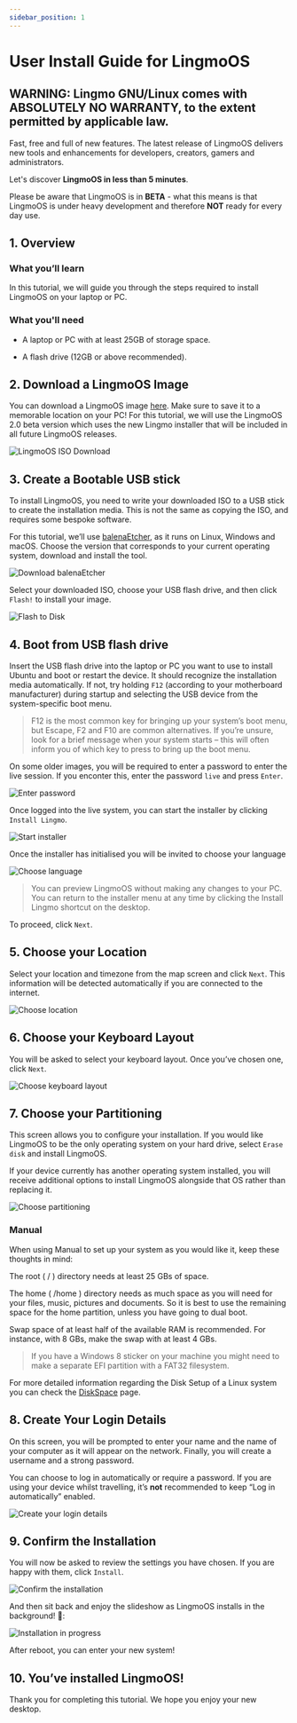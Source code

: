 ```yaml
---
sidebar_position: 1
---
```


# User Install Guide for LingmoOS

## WARNING: Lingmo GNU/Linux comes with ABSOLUTELY NO WARRANTY, to the extent permitted by applicable law.

Fast, free and full of new features. The latest release of LingmoOS delivers new tools and enhancements for developers, creators, gamers and administrators. 

Let's discover **LingmoOS in less than 5 minutes**.

Please be aware that LingmoOS is in **BETA** - what this means is that LingmoOS is under heavy development and therefore **NOT** ready for every day use.

## 1. Overview

### What you’ll learn

In this tutorial, we will guide you through the steps required to install LingmoOS on your laptop or PC.

### What you'll need

- A laptop or PC with at least 25GB of storage space.

- A flash drive (12GB or above recommended).

## 2. Download a LingmoOS Image

You can download a LingmoOS image [here](https://lingmo.org/download). Make sure to save it to a memorable location on your PC! For this tutorial, we will use the LingmoOS 2.0 beta version which uses the new Lingmo installer that will be included in all future LingmoOS releases.

![LingmoOS ISO Download](../img/1.jpg)

## 3. Create a Bootable USB stick

To install LingmoOS, you need to write your downloaded ISO to a USB stick to create the installation media. This is not the same as copying the ISO, and requires some bespoke software.

For this tutorial, we’ll use [balenaEtcher](https://etcher.balena.io/), as it runs on Linux, Windows and macOS. Choose the version that corresponds to your current operating system, download and install the tool.

![Download balenaEtcher](../img/2.jpg)

Select your downloaded ISO, choose your USB flash drive, and then click `Flash!` to install your image.

![Flash to Disk](../img/3.jpg)

## 4. Boot from USB flash drive

Insert the USB flash drive into the laptop or PC you want to use to install Ubuntu and boot or restart the device. It should recognize the installation media automatically. If not, try holding `F12` (according to your motherboard manufacturer) during startup and selecting the USB device from the system-specific boot menu.

> F12 is the most common key for bringing up your system’s boot menu, but Escape, F2 and F10 are common alternatives. If you’re unsure, look for a brief message when your system starts – this will often inform you of which key to press to bring up the boot menu.

On some older images, you will be required to enter a password to enter the live session. If you enconter this, enter the password `live` and press `Enter`.

![Enter password](../img/4.jpg)

Once logged into the live system, you can start the installer by clicking `Install Lingmo`.

![Start installer](../img/5.jpg)

Once the installer has initialised you will be invited to choose your language

![Choose language](../img/6.jpg)

> You can preview LingmoOS without making any changes to your PC. You can return to the installer menu at any time by clicking the Install Lingmo shortcut on the desktop.

To proceed, click `Next`.

## 5. Choose your Location

Select your location and timezone from the map screen and click `Next`. This information will be detected automatically if you are connected to the internet.

![Choose location](../img/7.jpg)

## 6. Choose your Keyboard Layout

You will be asked to select your keyboard layout. Once you’ve chosen one, click `Next`.

![Choose keyboard layout](../img/8.jpg)

## 7. Choose your Partitioning

This screen allows you to configure your installation. If you would like LingmoOS to be the only operating system on your hard drive, select `Erase disk` and install LingmoOS.

If your device currently has another operating system installed, you will receive additional options to install LingmoOS alongside that OS rather than replacing it.

![Choose partitioning](../img/9.jpg)

### Manual

When using Manual to set up your system as you would like it, keep these thoughts in mind:

The root ( / ) directory needs at least 25 GBs of space.

The home ( /home ) directory needs as much space as you will need for your files, music, pictures and documents. So it is best to use the remaining space for the home partition, unless you have going to dual boot.

Swap space of at least half of the available RAM is recommended. For instance, with 8 GBs, make the swap with at least 4 GBs.

> If you have a Windows 8 sticker on your machine you might need to make a separate EFI partition with a FAT32 filesystem.

For more detailed information regarding the Disk Setup of a Linux system you can check the [DiskSpace](disk_space.md) page.

## 8. Create Your Login Details

On this screen, you will be prompted to enter your name and the name of your computer as it will appear on the network. Finally, you will create a username and a strong password.

You can choose to log in automatically or require a password. If you are using your device whilst travelling, it’s **not** recommended to keep “Log in automatically” enabled.

![Create your login details](../img/10.jpg)

## 9. Confirm the Installation

You will now be asked to review the settings you have chosen. If you are happy with them, click `Install`.

![Confirm the installation](../img/11.jpg)

And then sit back and enjoy the slideshow as LingmoOS installs in the background! 🙂:

![Installation in progress](../img/12.jpg)

After reboot, you can enter your new system!

## 10. You’ve installed LingmoOS!

Thank you for completing this tutorial. We hope you enjoy your new desktop.
